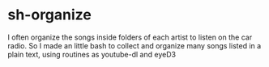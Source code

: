 # sh-organize
I often organize the songs inside folders of each artist to listen on the car radio. So I made an little bash to collect and organize many songs listed in a plain text, using routines as youtube-dl and eyeD3
